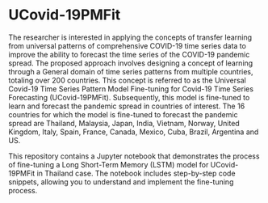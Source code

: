 # UCovid-19PMFit

The researcher is interested in applying the concepts of transfer learning from universal patterns of comprehensive COVID-19 time series data to improve the ability to forecast the time series of the COVID-19 pandemic spread. The proposed approach involves designing a concept of learning through a General domain of time series patterns from multiple countries, totaling over 200 countries. This concept is referred to as the Universal Covid-19 Time Series Pattern Model Fine-tuning for Covid-19 Time Series Forecasting (UCovid-19PMFit). Subsequently, this model is fine-tuned to learn and forecast the pandemic spread in countries of interest. The 16 countries for which the model is fine-tuned to forecast the pandemic spread are Thailand, Malaysia, Japan, India, Vietnam, Norway, United Kingdom, Italy, Spain, France, Canada, Mexico, Cuba, Brazil, Argentina and US.

This repository contains a Jupyter notebook that demonstrates the process of fine-tuning a Long Short-Term Memory (LSTM) model for UCovid-19PMFit in Thailand case. The notebook includes step-by-step code snippets, allowing you to understand and implement the fine-tuning process.
